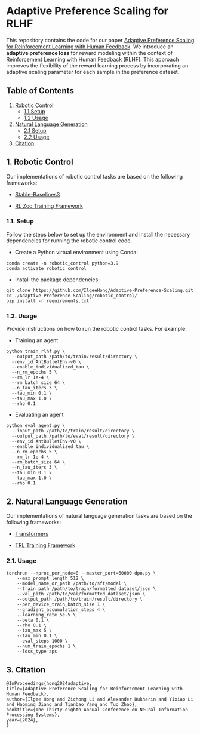 # Adaptive Preference Scaling for RLHF

This repository contains the code for our paper [Adaptive Preference Scaling for Reinforcement Learning with Human Feedback](https://arxiv.org/abs/2406.02764). We introduce an **adaptive preference loss** for reward modeling within the context of Reinforcement Learning with Human Feedback (RLHF). This approach improves the flexibility of the reward learning process by incorporating an adaptive scaling parameter for each sample in the preference dataset.

## Table of Contents

1. [Robotic Control](#1-robotic-control)
   - [1.1 Setup](#11-setup)
   - [1.2 Usage](#12-usage)
2. [Natural Language Generation](#2-natural-language-generation)
   - [2.1 Setup](#21-setup)
   - [2.2 Usage](#22-usage)
3. [Citation](#3-citation)

## 1. Robotic Control

Our implementations of robotic control tasks are based on the following frameworks:

- [Stable-Baselines3](https://github.com/DLR-RM/stable-baselines3)

- [RL Zoo Training Framework](https://github.com/DLR-RM/rl-baselines3-zoo)
  
### 1.1. Setup

Follow the steps below to set up the environment and install the necessary dependencies for running the robotic control code.

- Create a Python virtual environment using Conda:

```
conda create -n robotic_control python=3.9
conda activate robotic_control
```

- Install the package dependencies:

```
git clone https://github.com/IlgeeHong/Adaptive-Preference-Scaling.git
cd ./Adaptive-Preference-Scaling/robotic_control/
pip install -r requirements.txt
```

### 1.2. Usage

Provide instructions on how to run the robotic control tasks. For example:

- Training an agent

```
python train_rlhf.py \
  --output_path /path/to/train/result/directory \
  --env_id AntBulletEnv-v0 \
  --enable_individualized_tau \
  --n_rm_epochs 5 \
  --rm_lr 1e-4 \
  --rm_batch_size 64 \
  --n_tau_iters 3 \
  --tau_min 0.1 \
  --tau_max 1.0 \
  --rho 0.1
```

- Evaluating an agent

```
python eval_agent.py \
  --input_path /path/to/train/result/directory \
  --output_path /path/to/eval/result/directory \
  --env_id AntBulletEnv-v0 \
  --enable_individualized_tau \
  --n_rm_epochs 5 \
  --rm_lr 1e-4 \
  --rm_batch_size 64 \
  --n_tau_iters 3 \
  --tau_min 0.1 \
  --tau_max 1.0 \
  --rho 0.1
```


## 2. Natural Language Generation

Our implementations of natural language generation tasks are based on the following frameworks:

- [Transformers](https://github.com/huggingface/transformers)

- [TRL Training Framework](https://github.com/huggingface/trl)

### 2.1. Usage

```
torchrun --nproc_per_node=8 --master_port=60000 dpo.py \
    --max_prompt_length 512 \
    --model_name_or_path /path/to/sft/model \
    --train_path /path/to/train/formatted_dataset/json \
    --val_path /path/to/val/formatted_dataset/json \
    --output_path /path/to/train/result/directory \
    --per_device_train_batch_size 1 \
    --gradient_accumulation_steps 4 \
    --learning_rate 5e-5 \
    --beta 0.1 \
    --rho 0.1 \
    --tau_max 5 \
    --tau_min 0.1 \
    --eval_steps 1000 \
    --num_train_epochs 1 \
    --loss_type aps
```


## 3. Citation

```
@InProceedings{hong2024adaptive,
title={Adaptive Preference Scaling for Reinforcement Learning with Human Feedback},
author={Ilgee Hong and Zichong Li and Alexander Bukharin and Yixiao Li and Haoming Jiang and Tianbao Yang and Tuo Zhao},
booktitle={The Thirty-eighth Annual Conference on Neural Information Processing Systems},
year={2024},
}
```

